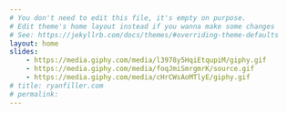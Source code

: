 ```yaml
---
# You don't need to edit this file, it's empty on purpose.
# Edit theme's home layout instead if you wanna make some changes
# See: https://jekyllrb.com/docs/themes/#overriding-theme-defaults
layout: home
slides:
    - https://media.giphy.com/media/l3978y5HqiEtqupiM/giphy.gif
    - https://media.giphy.com/media/foqJmiSmrgmrK/source.gif
    - https://media.giphy.com/media/cHrCWsAoMTlyE/giphy.gif
# title: ryanfiller.com
# permalink:
---
```

